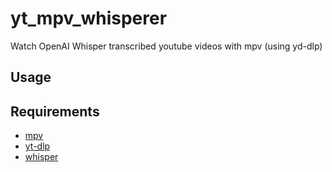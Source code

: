 # yt_mpv_whisperer

Watch OpenAI Whisper transcribed youtube videos with mpv (using yd-dlp)

## Usage


## Requirements

- [mpv](mpv.io)
- [yt-dlp](https://github.com/yt-dlp/yt-dlp)
- [whisper](https://github.com/openai/whisper)
